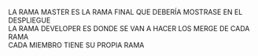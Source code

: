 LA RAMA MASTER ES LA RAMA FINAL QUE DEBERÍA MOSTRASE EN EL DESPLIEGUE <br>
LA RAMA DEVELOPER ES DONDE SE VAN A HACER LOS MERGE DE CADA RAMA <br>
CADA MIEMBRO TIENE SU PROPIA RAMA
